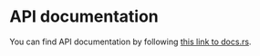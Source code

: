 # API documentation

You can find API documentation by following [this link to docs.rs](https://docs.rs/gwasm-api).

